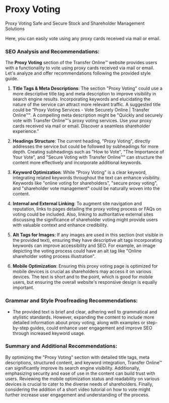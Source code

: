 

# Proxy Voting

Proxy Voting
Safe and Secure Stock and Shareholder Management Solutions

Here, you can easily vote using any proxy cards received via mail or email.

### SEO Analysis and Recommendations:

The **Proxy Voting** section of the Transfer Online™ website provides users with a functionality to vote using proxy cards received via mail or email. Let's analyze and offer recommendations following the provided style guide.

1. **Title Tags & Meta Descriptions**: The section "Proxy Voting" could use a more descriptive title tag and meta description to improve visibility in search engine results. Incorporating keywords and elucidating the nature of the service can attract more relevant traffic. A suggested title could be "Proxy Voting Services - Vote Securely Online | Transfer Online™". A compelling meta description might be "Quickly and securely vote with Transfer Online™'s proxy voting services. Use your proxy cards received via mail or email. Discover a seamless shareholder experience."

2. **Headings Structure**: The current heading, "Proxy Voting", directly addresses the service but could be followed by subheadings for more depth. Creating subheadings such as "How to Vote", "The Importance of Your Vote", and "Secure Voting with Transfer Online™" can structure the content more effectively and incorporate additional keywords.

3. **Keyword Optimization**: While "Proxy Voting" is a clear keyword, integrating related keywords throughout the text can enhance visibility. Keywords like "online voting for shareholders", "secure proxy voting", and "shareholder vote management" could be naturally woven into the content.

4. **Internal and External Linking**: To augment site navigation and reputation, links to pages detailing the proxy voting process or FAQs on voting could be included. Also, linking to authoritative external sites discussing the significance of shareholder voting might provide users with valuable context and enhance credibility.

5. **Alt Tags for Images**: If any images are used in this section (not visible in the provided text), ensuring they have descriptive alt tags incorporating keywords can improve accessibility and SEO. For example, an image depicting the voting process could have an alt tag like "Online shareholder voting process illustration".

6. **Mobile Optimization**: Ensuring this proxy voting page is optimized for mobile devices is crucial as shareholders may access it on various devices. The text is short and to the point, which is good for mobile users, but ensuring the overall website's responsive design is equally important.

### Grammar and Style Proofreading Recommendations:

- The provided text is brief and clear, adhering well to grammatical and stylistic standards. However, expanding the content to include more detailed information about proxy voting, along with examples or step-by-step guides, could enhance user engagement and improve SEO through increased keyword usage.

### Summary and Additional Recommendations:

By optimizing the "Proxy Voting" section with detailed title tags, meta descriptions, structured content, and keyword integration, Transfer Online™ can significantly improve its search engine visibility. Additionally, emphasizing security and ease of use in the content can build trust with users. Reviewing the mobile optimization status and readability on various devices is crucial to cater to the diverse needs of shareholders. Finally, considering the addition of a short video tutorial on how to vote might further increase user engagement and understanding of the process.


